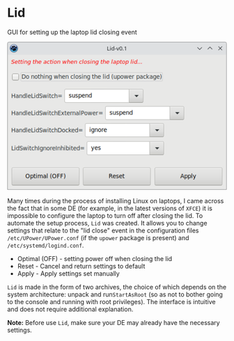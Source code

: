 # Lid
GUI for setting up the laptop lid closing event  
  
![](https://github.com/AKotov-dev/Lid/blob/main/ScreenShot1.png)  
  
Many times during the process of installing Linux on laptops, I came across the fact that in some DE (for example, in the latest versions of `XFCE`) it is impossible to configure the laptop to turn off after closing the lid. To automate the setup process, `Lid` was created. It allows you to change settings that relate to the "lid close" event in the configuration files `/etc/UPower/UPower.conf` (if the `upower` package is present) and `/etc/systemd/logind.conf`.

+ Optimal (OFF) - setting power off when closing the lid
+ Reset - Cancel and return settings to default
+ Apply - Apply settings set manually

`Lid` is made in the form of two archives, the choice of which depends on the system architecture: unpack and run`StartAsRoot` (so as not to bother going to the console and running with root privileges). The interface is intuitive and does not require additional explanation.

**Note:** Before use `Lid`, make sure your DE may already have the necessary settings.
